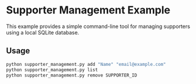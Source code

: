 # Supporter Management Example

This example provides a simple command-line tool for managing supporters using a local SQLite database.

## Usage

```bash
python supporter_management.py add "Name" "email@example.com"
python supporter_management.py list
python supporter_management.py remove SUPPORTER_ID
```

